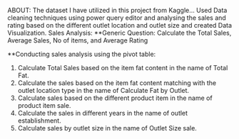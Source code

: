 ABOUT:
The dataset I have utilized in this project from Kaggle… Used Data cleaning techniques using power query editor and analysing the sales and rating based on the different outlet location and outlet size and created Data Visualization.
Sales Analysis:
**Generic Question:
Calculate the Total Sales, Average Sales, No of items, and Average Rating

**Conducting sales analysis using the pivot table:
   1.	Calculate Total Sales based on the item fat content in the name of Total Fat.
   2.	Calculate the sales based on the item fat content matching with the outlet location type in the name of Calculate Fat by Outlet.
   3.	Calculate sales based on the different product item in the name of product item sale.
   4.	Calculate the sales in different years in the name of outlet establishment.
   5.	Calculate sales by outlet size in the name of Outlet Size sale.



       
